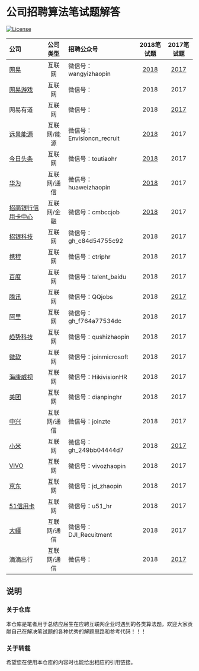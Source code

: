 # 公司招聘算法笔试题解答

<a href="https://github.com/LyricYang/Internet-Recruiting-Algorithm-Problems/blob/master/LICENSE"><img src="https://img.shields.io/npm/l/dayjs.svg?style=flat-square" alt="License"></a>

|公司|公司类型|招聘公众号|2018笔试题|2017笔试题|
|:---|:----:|:----|:---:|:---:|
|[网易](http://campus.163.com/#/home)|互联网|微信号：wangyizhaopin|[2018](https://github.com/LyricYang/Internet-Recruiting-Algorithm-Problems/blob/master/NETEASE/Problem%20Description%202018.md)|[2017](https://github.com/LyricYang/Internet-Recruiting-Algorithm-Problems/blob/master/NETEASE/Problem%20Description%202017.md)|
|[网易游戏](http://game.campus.163.com/index.html)|互联网|微信号：|2018|2017|
|网易有道|互联网|微信号：|2018|[2017](https://github.com/LyricYang/Internet-Recruiting-Algorithm-Problems/blob/master/YOUDAO/Problem%20Description%202017.md)|
|[远景能源](https://recruit.envisioncn.com/)|互联网/能源|微信号：Envisioncn_recruit|[2018](https://github.com/LyricYang/Internet-Recruiting-Algorithm-Problems/blob/master/ENVISION/Problem%20Description%202018.md)|2017|
|[今日头条](https://job.toutiao.com/campus/position)|互联网|微信号：toutiaohr|[2018](https://github.com/LyricYang/Internet-Recruiting-Algorithm-Problems/blob/master/TOUTIAO/Problem%20Description%202018.md)|2017|
|[华为](http://career.huawei.com/reccampportal/campus4_index.html#campus4/pages/home/freshGraduate.html?type=2&faqtype=1)|互联网/通信|微信号：huaweizhaopin|[2018](https://github.com/LyricYang/Internet-Recruiting-Algorithm-Problems/blob/master/HUAWEI/Problem%20Description%202018.md)|2017|
|[招商银行信用卡中心](http://cmbcc.zhiye.com/campus)|互联网/金融|微信号：cmbccjob|[2018](https://github.com/LyricYang/Internet-Recruiting-Algorithm-Problems/blob/master/MERCHANTSBANK/Problem%20Description%202018.md)|2017|
|[招银科技](https://cmbnt.cmbchina.com/bulletin/cmbnt2018/index.html)|互联网|微信号：gh_c84d54755c92|2018|2017|
|[携程](http://campus.ctrip.com/)|互联网|微信号：ctriphr|2018|2017|
|[百度](https://talent.baidu.com/external/baidu/campus.html#/campus)|互联网|微信号：talent_baidu|2018|2017|
|[腾讯](https://join.qq.com/index.php)|互联网|微信号：QQjobs|2018|[2017](https://github.com/LyricYang/Internet-Recruiting-Algorithm-Problems/blob/master/TENCENT/Problem%20Description%202017.md)|
|[阿里](https://campus.alibaba.com/index.htm)|互联网|微信号：gh_f764a77534dc|2018|2017|
|[趋势科技](http://campus.51job.com/trendmicro2018/job.html)|互联网|微信号：qushizhaopin|2018|2017|
|[微软](http://www.joinms.com/cn_c/index.html)|互联网|微信号：joinmicrosoft|2018|2017|
|[海康威视](http://campus.hikvision.com/home)|互联网|微信号：HikivisionHR|2018|2017|
|[美团](https://campus.meituan.com/#/)|互联网|微信号：dianpinghr|2018|2017|
|[中兴](http://job.zte.com.cn/)|互联网/通信|微信号：joinzte|2018|2017|
|[小米](http://hr.xiaomi.com/campus/process)|互联网|微信号：gh_249bb04444d7|2018|[2017](https://github.com/LyricYang/Internet-Recruiting-Algorithm-Problems/blob/master/MI/Problem%20Description%202017.md)|
|[VIVO](http://hr.vivo.com/wt/vivo/web/index/CompvivoPagerecruit_School)|互联网|微信号：vivozhaopin|2018|2017|
|[京东](http://campus.jd.com/home)|互联网|微信号：jd_zhaopin|2018|2017|
|[51信用卡](http://job.u51.com/Campus/)|互联网|微信号：u51_hr|2018|2017|
|[大疆](https://we.dji.com/zh-CN/)|互联网/通信|微信号：DJI_Recuitment|2018|2017|
|滴滴出行|互联网/通信|微信号：|2018|[2017](https://github.com/LyricYang/Internet-Recruiting-Algorithm-Problems/blob/master/DIDI/Problem%20Description%202017.md)|

## 说明

### 关于仓库

本仓库是笔者用于总结应届生在应聘互联网企业时遇到的各类算法题，欢迎大家贡献自己在解决笔试题的各种优秀的解题思路和参考代码！！！

### 关于转载

希望您在使用本仓库的内容时也能给出相应的引用链接。
